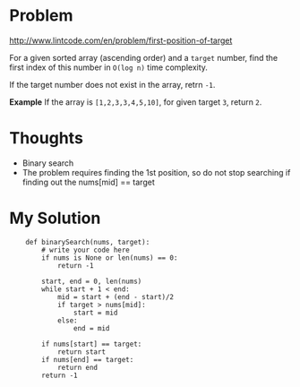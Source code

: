 # Problem

http://www.lintcode.com/en/problem/first-position-of-target

For a given sorted array (ascending order) and a ```target``` number, find the first index of this number in ```O(log n)``` time complexity.

If the target number does not exist in the array, retrn ```-1```.

**Example**
If the array is ```[1,2,3,3,4,5,10]```, for given target ```3```, return ```2```.

# Thoughts

- Binary search
- The problem requires finding the 1st position, so do not stop searching if finding out the nums[mid] == target

# My Solution

```
    def binarySearch(nums, target):
        # write your code here
        if nums is None or len(nums) == 0:
            return -1

        start, end = 0, len(nums)
        while start + 1 < end:
            mid = start + (end - start)/2
            if target > nums[mid]:
                start = mid
            else:
                end = mid

        if nums[start] == target:
            return start
        if nums[end] == target:
            return end
        return -1
```

